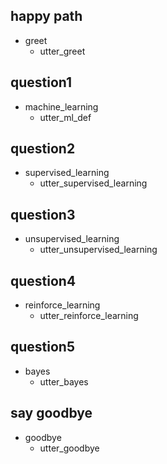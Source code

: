 ## happy path
* greet
  - utter_greet

## question1
* machine_learning 
  - utter_ml_def

## question2
* supervised_learning 
  - utter_supervised_learning

## question3
* unsupervised_learning 
  - utter_unsupervised_learning
  
## question4
* reinforce_learning
  - utter_reinforce_learning
  
  
## question5
* bayes
  - utter_bayes

  
## say goodbye
* goodbye
  - utter_goodbye

